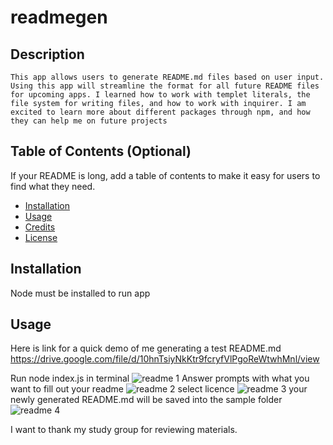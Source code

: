 # readmegen
## Description
    This app allows users to generate README.md files based on user input. Using this app will streamline the format for all future README files for upcoming apps. I learned how to work with templet literals, the file system for writing files, and how to work with inquirer. I am excited to learn more about different packages through npm, and how they can help me on future projects

## Table of Contents (Optional)
If your README is long, add a table of contents to make it easy for users to find what they need.
- [Installation](#installation)
- [Usage](#usage)
- [Credits](#credits)
- [License](#license)
## Installation
Node must be installed to run app
## Usage

Here is link for a quick demo of me generating a test README.md
https://drive.google.com/file/d/10hnTsiyNkKtr9fcryfVlPgoReWtwhMnl/view


Run node index.js in terminal
![readme 1](https://user-images.githubusercontent.com/85265225/125149827-2f950400-e0f0-11eb-8273-aa012b0ab11b.png)
Answer prompts with what you want to fill out your readme
![readme 2](https://user-images.githubusercontent.com/85265225/125149828-30c63100-e0f0-11eb-98a0-e30e0cc4a147.png)
select licence
![readme 3](https://user-images.githubusercontent.com/85265225/125149830-328ff480-e0f0-11eb-9bb2-37ec4cda60dd.png)
your newly generated README.md will be saved into the sample folder
![readme 4](https://user-images.githubusercontent.com/85265225/125149832-33288b00-e0f0-11eb-94a7-e82e9c49ca11.png)



 

I want to thank my study group for reviewing materials.
